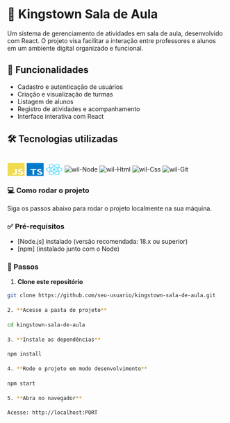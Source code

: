 # 👑 Kingstown Sala de Aula

Um sistema de gerenciamento de atividades em sala de aula, desenvolvido com React. O projeto visa facilitar a interação entre professores e alunos em um ambiente digital organizado e funcional.

## 🚀 Funcionalidades

- Cadastro e autenticação de usuários
- Criação e visualização de turmas
- Listagem de alunos
- Registro de atividades e acompanhamento
- Interface interativa com React

## 🛠️ Tecnologias utilizadas
<div style="display: inline_block"><br>
<img align="center" alt="wil-Js" height="30" width="40" src="https://raw.githubusercontent.com/devicons/devicon/master/icons/javascript/javascript-plain.svg">
<img align="center" alt="wil-Ts" height="30" width="40" src="https://raw.githubusercontent.com/devicons/devicon/master/icons/typescript/typescript-plain.svg">
<img align="center" alt="wil-React" height="30" width="40" src="https://raw.githubusercontent.com/devicons/devicon/master/icons/react/react-original.svg">
<img align="center" alt="wil-Node" height="30" width="40" src="https://cdn.jsdelivr.net/gh/devicons/devicon@latest/icons/nodejs/nodejs-original-wordmark.svg"/>
<img align="center" alt="wil-Html" height="30" width="40" src="https://cdn.jsdelivr.net/gh/devicons/devicon@latest/icons/html5/html5-original.svg"/>
<img align="center" alt="wil-Css" height="30" width="40" src="https://cdn.jsdelivr.net/gh/devicons/devicon@latest/icons/css3/css3-original.svg" />
<img align="center" alt="wil-Git" height="30" width="40" src="https://cdn.jsdelivr.net/gh/devicons/devicon@latest/icons/git/git-original.svg" />
</div>

### 💻 Como rodar o projeto

Siga os passos abaixo para rodar o projeto localmente na sua máquina.

### ✅ Pré-requisitos

- [Node.js] instalado (versão recomendada: 18.x ou superior)
- [npm] (instalado junto com o Node)

### 🚀 Passos

1. **Clone este repositório**

```bash
git clone https://github.com/seu-usuario/kingstown-sala-de-aula.git

2. **Acesse a pasta do projeto**

cd kingstown-sala-de-aula

3. **Instale as dependências**

npm install

4. **Rode o projeto em modo desenvolvimento**

npm start

5. **Abra no navegador**

Acesse: http://localhost:PORT


